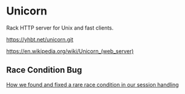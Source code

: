 # Unicorn

Rack HTTP server for Unix and fast clients.

<https://yhbt.net/unicorn.git>

<https://en.wikipedia.org/wiki/Unicorn_(web_server)>

## Race Condition Bug

[How we found and fixed a rare race condition in our session handling](https://github.blog/2021-03-18-how-we-found-and-fixed-a-rare-race-condition-in-our-session-handling/)
